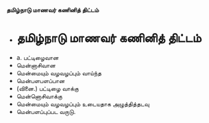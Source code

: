 **தமிழ்நாடு மாணவர் கணினித் திட்டம்**
- # தமிழ்நாடு மாணவர் கணினித் திட்டம்
- a. பட்டிழைவான
- மென்னாசிவான
- மென்மையும் வழவழப்பும் வாய்ந்த
- மென்பளபளப்பான
- (வினை.) பட்டிழை வாக்கு
- மென்னொசிவாக்கு
- மென்மையும் வழவழப்பும் உடையதாக அழுத்தித்தடவு
- மென்பளப்புப்பட வருடு.

